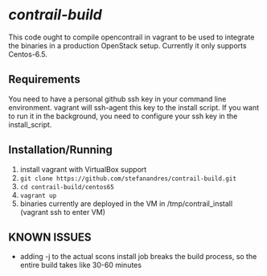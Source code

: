# _contrail-build_

This code ought to compile opencontrail in vagrant to be used to integrate the binaries in a production OpenStack setup.
Currently it only supports Centos-6.5.

## Requirements

You need to have a personal github ssh key in your command line environment. vagrant will ssh-agent this key to the install script.
If you want to run it in the background, you need to configure your ssh key in the install_script.

## Installation/Running

1. install vagrant with VirtualBox support
2. `git clone https://github.com/stefanandres/contrail-build.git`
3. `cd contrail-build/centos65`
6. `vagrant up`
7. binaries currently are deployed in the VM in /tmp/contrail_install (vagrant ssh to enter VM)

## KNOWN ISSUES

* adding -j to the actual scons install job breaks the build process, so the entire build takes like 30-60 minutes
